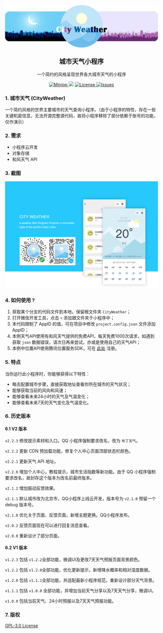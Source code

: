<p align="center">
 <img src="banner-1.jpg" align="center" alt="banner" />
 <h2 align="center">城市天气小程序</h2>
 <p align="center">一个简约的风格呈现世界各大城市天气的小程序</p>
</p>
<p align="center">
  <a href="https://github.nousbuild.com/get-cityweather/">
  	<img alt="Minipp" src="https://img.shields.io/badge/Get-Minipp-green.svg" />
  </a>
  <img src="https://img.shields.io/github/v/release/pudding0503/CityWeather?label=version" />
  <a href="https://github.com/pudding0503/CityWeather/blob/master/LICENSE">
  	<img alt="License" src="https://img.shields.io/github/license/pudding0503/CityWeather.svg" />
  </a>
  <a href="https://github.com/pudding0503/CityWeather/issues">
  	<img alt="Issues" src="https://img.shields.io/github/issues/pudding0503/CityWeather?color=F48D73" />
  </a>
</p>


### 1. 城市天气 (CityWeather)

一个简约风格的世界主要城市的天气查询小程序。（由于小程序的特性，存在一些关键机密信息，无法开源完整源代码，故将小程序移除了部分依赖于账号的功能，仅作演示）

### 2. 需求

+ 小程序云开发
+ 对象存储
+ 和风天气 API

### 3. 截图

![City Weather Banner](banner-2.jpg)

### 4. 如何使用 ?

1. 获取某个分支的代码文件到本地，保留根文件夹 `CityWeather`；
2. 打开微信开发工具，点击 `+` 添加跟文件夹于小程序中；
3. 本代码限制了 AppID 的值，可在项目中修改 `project.config.json` 文件添加 AppID；
4. 本例天气API使用有和风天气提供的免费API，每天免费1000次请求，如遇到获取 `json` 数据错误，请次日再来尝试，亦或是使用自己的天气API；
5. 本例中位置API使用腾讯位置服务SDK，可在 [此处](https://lbs.qq.com/) 注册。

### 5. 特点

当你运行此小程序时，你能够获得以下特性：

- 略去配置城市步骤，直接获取地址查看你所在城市的天气状况；
- 能够获取当前的风向和风速；
- 能够查看未来24小时的天气及气温变化；
- 能够查看未来7天的天气变化及气温变化。

### 6. 历史版本

#### 6.1 V2 版本

`v2.2.3` 修改提示素材和入口。QQ 小程序强制要求改名，改为 `布丁天气`。

`v2.2.2` 更新 CDN 预加载功能，修复个人中心页面顶部状态栏颜色。

`v2.2.1` 更新天气 API 地址。

`v2.2.0` 增加个人中心，教程提示，城市生活指数等新功能。由于 QQ 小程序强制要求改名，故封存这个版本为改名前最终版本。

`v2.1.2` 增加振动反馈效果。

`v2.1.1` 默认城市改为北京市，QQ小程序上线云开发，版本号为 `v2.1.0` 预留一个 debug 版本号。

`v2.1.0` 优化关于页面、反馈页面，新增主题更换。QQ小程序发布。

`v2.0.2` 反馈页面现在可以进行回复消息查看。

`v2.0.0` 重新设计了部分页面。

#### 6.2 V1 版本

`v1.2.3` 包括 `v1.2.2`全部功能，微调UI及更改7天天气预报页面背景颜色。

`v1.2.2` 包括 `v1.2.0`全部功能，优化更新提示，新增降水概率和相对湿度数据。

`v1.2.0` 包括 `v1.1.1`全部功能，并适配最新小程序规范，重新设计部分天气背景。

`v1.1.1` 包括 `v1.0.0` 全部功能，并增加当前天气分享以及7天天气分享，微调UI。

`v1.0.0` 包括当前天气、24小时预报以及7天天气预报功能。 

### 7. 版权

[GPL-3.0 License](https://github.com/pudding0503/CityWeather/blob/master/LICENSE)
